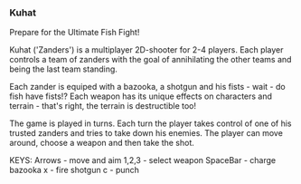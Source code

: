 ### Kuhat

Prepare for the Ultimate Fish Fight!

Kuhat ('Zanders') is a multiplayer 2D-shooter for 2-4 players. Each player controls a team of zanders with the goal of annihilating the other teams and being the last team standing.

Each zander is equiped with a bazooka, a shotgun and his fists - wait - do fish have fists!? Each weapon has its unique effects on characters and terrain - that's right, the terrain is destructible too!

The game is played in turns. Each turn the player takes control of one of his trusted zanders and tries to take down his enemies. The player can move around, choose a weapon and then take the shot.

KEYS:
Arrows - move and aim
1,2,3 - select weapon
SpaceBar - charge bazooka
x - fire shotgun
c - punch
